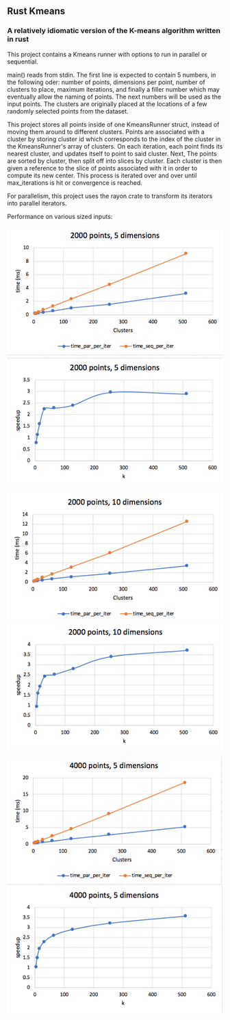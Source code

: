 ## Rust Kmeans
### A relatively idiomatic version of the K-means algorithm written in rust

This project contains a Kmeans runner with options to run in parallel or sequential.

main() reads from stdin. The first line is expected to contain 5 numbers, in the following oder: number of points, dimensions per point, number of clusters to place, maximum iterations, and finally a filler number which may eventually allow the naming of points. The next numbers will be used as the input points. The clusters are originally placed at the locations of a few randomly selected points from the dataset.

This project stores all points inside of one KmeansRunner struct, instead of moving them around to different clusters. Points are associated with a cluster by storing cluster id which corresponds to the index of the cluster in the KmeansRunner's array of clusters. On each iteration, each point finds its nearest cluster, and updates itself to point to said cluster. Next, The points are sorted by cluster, then split off into slices by cluster. Each cluster is then given a reference to the slice of points associated with it in order to compute its new center. This process is iterated over and over until max_iterations is hit or convergence is reached.

For parallelism, this project uses the rayon crate to transform its iterators into parallel iterators.

Performance on various sized inputs:

![image](images/2000x5.png) ![image](images/2000x5_speedup.png)

![image](images/2000x10.png) ![image](images/2000x10_speedup.png)

![image](images/4000x5.png) ![image](images/4000x5_speedup.png)
